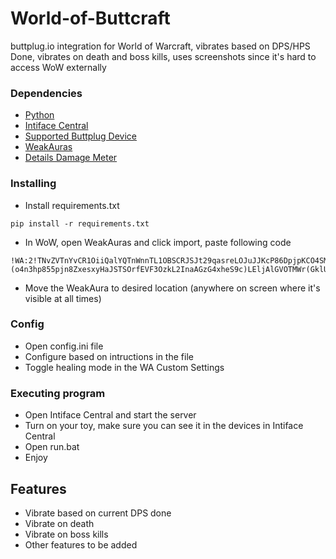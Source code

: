 # World-of-Buttcraft

buttplug.io integration for World of Warcraft, vibrates based on DPS/HPS Done, vibrates on death and boss kills, uses screenshots since it's hard to access WoW externally

### Dependencies

* [Python](https://www.python.org/downloads/release/python-3123/)
* [Intiface Central](https://github.com/intiface/intiface-central/releases)
* [Supported Buttplug Device](https://iostindex.com/?filter0Availability=Available,DIY&filter1Connection=Digital&filter2ButtplugSupport=4)
* [WeakAuras](https://www.curseforge.com/wow/addons/weakauras-2)
* [Details Damage Meter](https://www.curseforge.com/wow/addons/details)

### Installing

* Install requirements.txt
```
pip install -r requirements.txt
```

* In WoW, open WeakAuras and click import, paste following code
```
!WA:2!TNvZVTnYvCR1OiiQalYQTnWnnTL1OBSCRJSJt29qasreLOJuJJKcP86DpjpKCO4SMIdZWH2w(Y26dT7PEW9Ep4BfON8Fbf5sVsyuuGERix2ERa5pGI(g(LO(kojTB7c0kGet(MzEZ7JFV38MhlSvPbLmlz(f3Nrd4oexSClQl(mIb1vJgWmWfunOou2pBXfxSWzgb(C6GU4J4E)DRaxdoH6kvE1IsWphQbYrY3MEypBmcyvFPhiHcyOEy3dQ0hZ1GHAepsYsiwJpFUn2nAaXpgMhWChXbtIVNdAOyZLOmPvwrQsLrJAeWyyxEdp)igGD8X)RXP6PCY1SO4FSHTTS8X8g)HF(V7l)Tp7pEZZrUg2uwhkXLRxtPvxf1lmOuht6HUAhs8W75DTr2RD8mrCSEq0FEbkaiJ4eJDjMCB1TihHnzOiZP)hP6ZrmErzIlHFl9ywC0vBF7Bl1eOqat1XyPdqmcs3b7xmtWb2TpMbgDxItXzOoWiBuCggSXPt8RJrManlKWgMJ(Ue3mYfbPzRuaaNkbUxH3tkwALOErdCaYjaxmdO8Qbdt6LaeOfPFL8aKihHyR7gRQaGZrhzSVKvorj2elvVJ26n6OjHpaZgkTrLpuYhdS00FgYtSLRwc3sKNDXO9RcZWVIMbYv5aWy5xE56kDR2CBTEDBw7X92T6YRjXzb4vZKS8gfKUodFarinUbd0XmFjlaVLa)MHCOcQz1Sf1kAnLHLMpadmtPXoUuUGXZmSzJSWaXeHj9tFG0D2i(3ulaCR(CgyGRaYhGllV8huzdlq3elC9O1TQigz5NSSeOJdiooGCpND4TN7poI7CBAGpcmNZkog4fNgZTYaRSRy5qPX2Ovfl2oW1KHnhf6MZKiSCZYnLayscieaNz4AINuTSGPrzWMmYzm1FM5CEG0k1vQwFL8gWjIZemr6s5YUnBTY0MPyCsI6O4G88XMDjdWWkQJ5iIdGOX9hm(GL3y1zZG6ObO(5x7oqsOyILxrimy2kRjn1QnJYRmopwFgc1064yjSE1HgWMS6LAKU0S7xEW(oDQxTRsV6n16SD1pD5XYxjc)FDGvnUCyvJ)hcw1iReH84Q0teEfal78aRuU8gHSA8AGSSFRrwn(Qhzjosm602uEdROViH804lXulp(XhIzcs)i56ryUAe1YJqlMz4WKfmrsDbT7RnI5PvjnPOAtmXVMIQyQFLjQngX8er9utAV4Qv2t3ck1Y3U4jW5k97dht)U3IL84FwMp0dhw684P2t8Mkw4epZeQMZYQlqG1qz7oBTZ2H3qxai52VWpqpAsDyylYrQADu2EBvx0aOCn5aaNRhJVpX3d740eoUkE6(EDeWaf1EQkpsPLawuvEBL6RngvLwXeNOuK0jjYbSMCBnTEpUjSRg2yJ9dVryPJU6FBuj7rB3BDD7Pg8iUi9aiuyMI9kX5Bairu1Xs1A)e5QDNoSkhiDYKFj10oMlDS1gpH7xdkgh7KJjPHFZyYG6vRNidbRsl8HXLswgkqCT5vq4QtwCvuKz(0SZXqK4Pgzh2wP6hRmPD4Fl67S1tXnbMLfjP4XjpJbQ6As6zNAasFBxNHXr0jR3uSiOI2djZrAZftpPiC5MYjW3RmUv5vE3XXeI5Cg7uhWn)fvF8f9gPf5IkhHdIjkvVPI2)nHbGKOHtCJWLoHQveiGKcxsVMYuSn7gIrA9xp8h5vPAoyeBmLYIdMH7MEbWiLmcgNDOucEgW6g0b6iEg7stuuvWIY3DTSBAopB(exFo)CUul0RRvAMwQxxR1KyGCPdA6wls73MASVOlgLx9sKXjcVNK1WZVjPoZoZAfroLr0vAvR9oIdqG8PJDMscz4P6FDimcYc(gfff3pLVwheLtL(pAmu(wn9)dHMvi0m6VrS5sqmR(tnOcvYrN3RwvTU906wvTBAHSI9nS0PbUjf6E9WslxSO37jAc5b4UXeFc1e)7x4LexWX5IC(yO0yWT9BEHhJ2NH99J7q8p(Ml8oNICjIgAsD)OWRTv4sYUux8fMGwkOfv2mlb68CmYhRXbZAFU9vor8MOi6WnKhGiUWAd3i8oHBgE3ReEp4XV9Kuo1h7yf111WREoXnUNsWMCRZHhnWX3WApVLi9DPmC7Oor6hrvHXOm)9otigKiYfHQ49rCHyIT3mG54TPnN75F)1xVpHBhOxbWYR3XM4q8QdIVbD9DPmhZBtTUTCaNBWG4czlQl)fD6kPHC9LAHGD5q2bX2QRCg4kIVYI)9VE4sxaVkkPSpJg4AADUoLzIz98jhJVD4sNkgnIYZtgiU37fkuyXxKq5aIpr3bVx6sXM9XEVN2ZcqmmC1lhhPDTjC8fjdtJAADHV4MEFFoCT1Er)xSnRNxpoeyM8wHtZgF5pWW7ArV5BJauCTrcrm1uhGC1D62279JioElTdF3xgVtIoBhr5xCrC)Y)042OxW77mL8yK8q4gppI8NbqvI1WWREgJkscjU3TCR2Tusy1NmFw5L8GQqdn9kLtBsxv4smWClgiz4Xy634SiAzF7JfpnH9UCVRTfJCS0tdqMaUbj1TR3pAE2whCFKXWErDP0EmXi1oeRQPE1lIE7qW3Tld5DYUjpCr2MhDFZ270D7MTusCs5(oeHx17hoprXJHnicm5IEsZBodOM9eXc7nAd1aO53ZB15TcZHW1Ajg942qcbBQJ5Wz4nQL5y1TXK(28gp8ElSWdxyHcxmMX4Mli7qrMwNg4J75k6CVToh5aHUxxDqGdNuuwePC9WNvu1Wb57lEsgUeTH4b2Xqoh4Y0VZ556ttewgyxvtbAcBInFc6i7tY0mD)OCy6KbEugFZaI55Rouw)o39zoAMUxmgKzXNN(9DuGGoB1df46gp8PF()4VUWclm52qCTplU7dcFMS4lQ5vcMsTeEajxvfM6ts92HgSJI3O79dKH8sgE)KSdxfF3GO2Omv2hjiz8NHn4SKOfv1MpQrx5JP0bfUackbOrsoWBCq4s6CA)(o4n3hp855pjn8ZxesxyHaJSTSOrfEVF3OzkL2InaAGzG4xheS9c)LEljAlGVOTMWr(GklUjOLO55Pw)MGcV0I)LJ9(wPwnH)OoXx8zRmT19XdahS6DQSrLnpJtnsYyUuHFfDzI5M72wo8K9o3IbcdCAbeO9nFzmsFlbjHnvxRMQIsRxUpg7vvGc4QItcS1J)0rxp8xBZiUc(IT9(U5aftNW58jZ0D2Omxp9KufypvKJNnAXs(6FyL7C3kBw6G)0N8pp
```
* Move the WeakAura to desired location (anywhere on screen where it's visible at all times)

### Config

* Open config.ini file
* Configure based on intructions in the file
* Toggle healing mode in the WA Custom Settings


### Executing program

* Open Intiface Central and start the server
* Turn on your toy, make sure you can see it in the devices in Intiface Central
* Open run.bat
* Enjoy

## Features
- Vibrate based on current DPS done
- Vibrate on death
- Vibrate on boss kills
- Other features to be added
